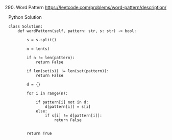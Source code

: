 290. Word Pattern
https://leetcode.com/problems/word-pattern/description/

Python Solution
```
class Solution:
    def wordPattern(self, pattern: str, s: str) -> bool:
        
        s = s.split()

        n = len(s)

        if n != len(pattern):
            return False
        
        if len(set(s)) != len(set(pattern)):
            return False
            
        d = {}

        for i in range(n):

            if pattern[i] not in d:
                d[pattern[i]] = s[i]
            else:
                if s[i] != d[pattern[i]]:
                    return False


        return True
```
